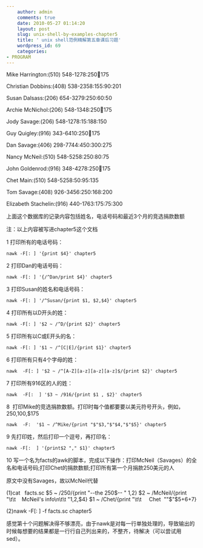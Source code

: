 ```yaml
---
    author: admin
    comments: true
    date: 2010-05-27 01:14:20
    layout: post
    slug: unix-shell-by-examples-chapter5
    title: ' unix shell范例精解第五章课后习题'
    wordpress_id: 69
    categories:
- PROGRAM
---
```


Mike Harrington:(510) 548-1278:250:100:175

Christian Dobbins:(408) 538-2358:155:90:201

Susan Dalsass:(206) 654-3279:250:60:50

Archie McNichol:(206) 548-1348:250:100:175

Jody Savage:(206) 548-1278:15:188:150

Guy Quigley:(916) 343-6410:250:100:175

Dan Savage:(406) 298-7744:450:300:275

Nancy McNeil:(510) 548-5258:250:80:75

John Goldenrod:(916) 348-4278:250:100:175

Chet Main:(510) 548-5258:50:95:135

Tom Savage:(408) 926-3456:250:168:200

Elizabeth Stachelin:(916) 440-1763:175:75:300

上面这个数据库的记录内容包括姓名，电话号码和最近3个月的竞选捐款数额

注：以上内容被写进chapter5这个文档

1 打印所有的电话号码：

    nawk -F[: ] '{print $4}' chapter5

2 打印Dan的电话号码：

    nawk -F[: ] '{/^Dan/print $4}' chapter5

3 打印Susan的姓名和电话号码：

    nawk -F[: ] '/^Susan/{print $1, $2,$4}' chapter5

4 打印所有以D开头的姓：

    nawk -F[: ] '$2 ~ /^D/{print $2}' chapter5

5 打印所有以C或E开头的名：

    nawk -F[: ] '$1 ~ /^[C|E]/{print $1}' chapter5

6 打印所有只有4个字母的姓：

    nawk  -F[: ] '$2 ~ /^[A-Z][a-z][a-z][a-z]$/{print $2}' chapter5

7 打印所有916区的人的姓：

    nawk  -F[:  ] '$3 ~ /916/{print $1 , $2}' chapter5

8  打印Mike的竞选捐款数额。打印时每个值都要要以美元符号开头，例如，$250,$100,$175

    nawk  -F:  '$1 ~ /^Mike/{print "$"$3,"$"$4,"$"$5}' chapter5

9 先打印姓，然后打印一个逗号，再打印名：

    nawk -F[:  ] '{print$2 "," $1}' chapter5

10 写一个名为facts的awk的脚本，完成以下操作：打印McNeil（Savages）的全名和电话号码;打印Chet的捐款数额;打印所有第一个月捐款250美元的人

原文中没有Savages，故以McNeil代替

(1)cat   facts.sc
$5 ~ /250/{print "--the 250$-- " $1,$2}
$2 ~ /McNeil/{print "\t\t    McNeil's info\n\t\t "$1,$2,$4}
$1 ~ /Chet/{print "\t\t     Chet  ""$"$5+$6+$7}

(2)nawk -F[: ] -f facts.sc chapter5

感觉第十个问题解决得不够漂亮，由于nawk是对每一行单独处理的，导致输出的时候每想要的结果都是一行行自己列出来的，不整齐，待解决（可以尝试用sed）。

